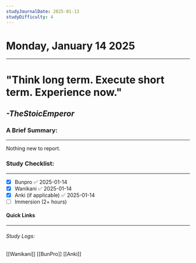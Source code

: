 ```yaml
---
studyJournalDate: 2025-01-13
studyDifficulty: 4
---
```


# Monday, January 14 2025
---
# "Think long term. Execute short term. Experience now."

## *-TheStoicEmperor*


### A Brief Summary:
---
Nothing new to report.

### Study Checklist:
---
- [x] Bunpro ✅ 2025-01-14
- [x] Wanikani ✅ 2025-01-14
- [x] Anki (if applicable) ✅ 2025-01-14
- [ ] Immersion (2+ hours)

#### Quick Links
---
###### Study Logs:
[[Wanikani]]
[[BunPro]]
[[Anki]]